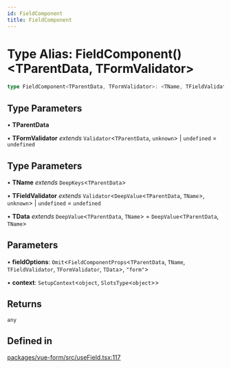 ```yaml
---
id: FieldComponent
title: FieldComponent
---
```


# Type Alias: FieldComponent()\<TParentData, TFormValidator\>

```ts
type FieldComponent<TParentData, TFormValidator>: <TName, TFieldValidator, TData>(fieldOptions, context) => any;
```

## Type Parameters

• **TParentData**

• **TFormValidator** *extends* `Validator`\<`TParentData`, `unknown`\> \| `undefined` = `undefined`

## Type Parameters

• **TName** *extends* `DeepKeys`\<`TParentData`\>

• **TFieldValidator** *extends* `Validator`\<`DeepValue`\<`TParentData`, `TName`\>, `unknown`\> \| `undefined` = `undefined`

• **TData** *extends* `DeepValue`\<`TParentData`, `TName`\> = `DeepValue`\<`TParentData`, `TName`\>

## Parameters

• **fieldOptions**: `Omit`\<`FieldComponentProps`\<`TParentData`, `TName`, `TFieldValidator`, `TFormValidator`, `TData`\>, `"form"`\>

• **context**: `SetupContext`\<`object`, `SlotsType`\<`object`\>\>

## Returns

`any`

## Defined in

[packages/vue-form/src/useField.tsx:117](https://github.com/TanStack/form/blob/03de1e83ad6580cff66ab58566f3003d93d4e34d/packages/vue-form/src/useField.tsx#L117)
